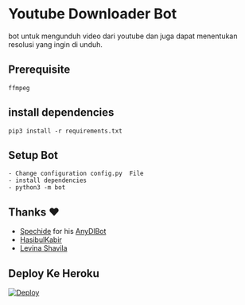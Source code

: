 # Youtube Downloader Bot
bot untuk mengunduh video dari youtube dan juga dapat menentukan resolusi yang ingin di unduh.

## Prerequisite
    ffmpeg
  
    
## install dependencies
    pip3 install -r requirements.txt


## Setup Bot
    - Change configuration config.py  File
    - install dependencies
    - python3 -m bot
    
## Thanks ❤️
* [Spechide](https://telegram.dog/SpEcHIDe) for his [AnyDlBot](https://github.com/SpEcHiDe/AnyDLBot)
* [HasibulKabir](https://telegram.dog/HasibulKabir)
* [Levina Shavila](https://t.me/dlwmrl)

## Deploy Ke Heroku
[![Deploy](https://www.herokucdn.com/deploy/button.svg)](https://heroku.com/deploy?template=https://github.com/levina-lab/youtubedl-bot/tree/master)
